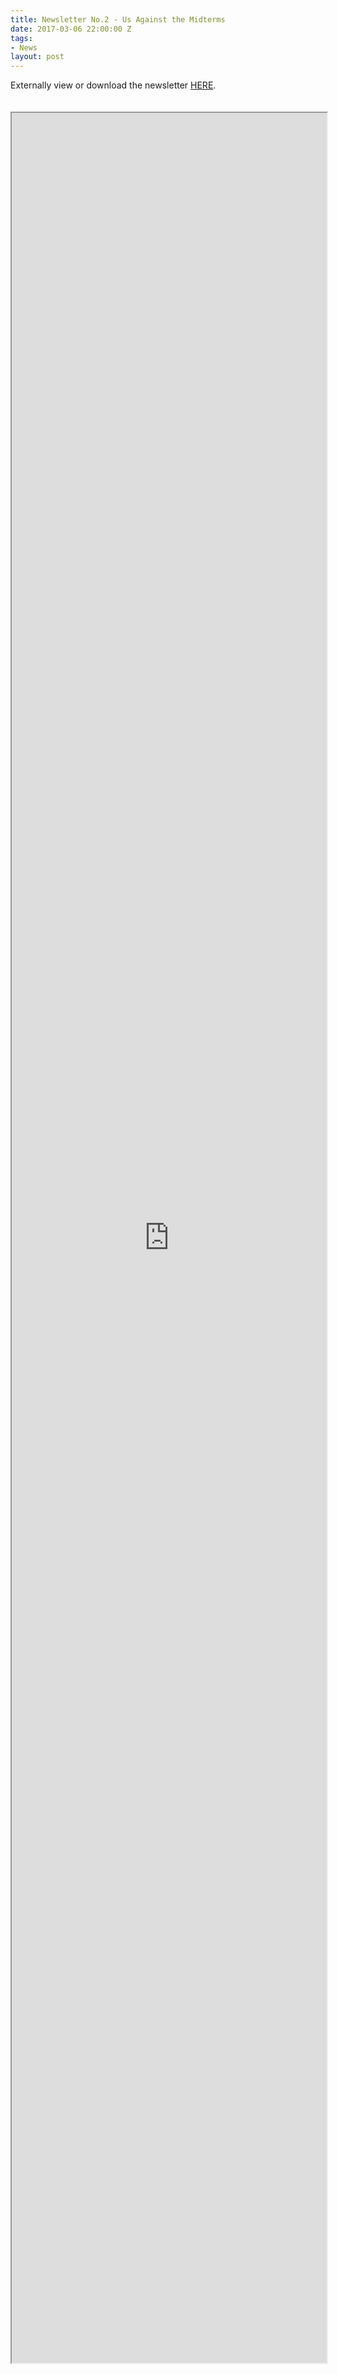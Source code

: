 ```yaml
---
title: Newsletter No.2 - Us Against the Midterms
date: 2017-03-06 22:00:00 Z
tags:
- News
layout: post
---
```


Externally view or download the newsletter <a href="https://www.docdroid.net/AP6KpdG/newsletter-2.pdf.html">HERE</a>.

<div style="height: 20px;"></div>

<div style="height: 90vh; width: 100%">

<iframe src="https://drive.google.com/file/d/0B05eHT2IgpUkTkVpQ3RWYUN6M2M/preview" width="100%" height="100%"></iframe>

</div>

<div style="height: 20px;"></div>